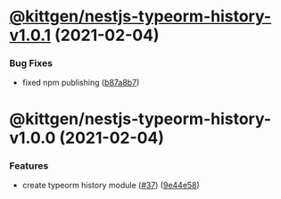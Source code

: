# [@kittgen/nestjs-typeorm-history-v1.0.1](https://github.com/kittgen/kittgen-nestjs/compare/nestjs-typeorm-history-v1.0.0...nestjs-typeorm-history-v1.0.1) (2021-02-04)


### Bug Fixes

* fixed npm publishing ([b87a8b7](https://github.com/kittgen/kittgen-nestjs/commit/b87a8b793b9fed92cc451be8e104498850c8e050))

# @kittgen/nestjs-typeorm-history-v1.0.0 (2021-02-04)


### Features

* create typeorm history module  ([#37](https://github.com/kittgen/kittgen-nestjs/issues/37)) ([9e44e58](https://github.com/kittgen/kittgen-nestjs/commit/9e44e58574df1f1e295da37b5dc46c203ae08b47))
